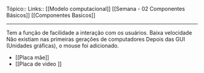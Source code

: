 Tópico::
Links:: [[Modelo computacional]] [[Semana - 02  Componentes Básicos]] [[Componentes Basicos]]

---
Tem a função de facilidade a interação com os usuários.
Baixa velocidade
Não existiam nas primeiras gerações de computadores
Depois das GUI (Unidades gráficas), o mouse foi adicionado.
- [[Placa mãe]]
- [[Placa de video ]]


